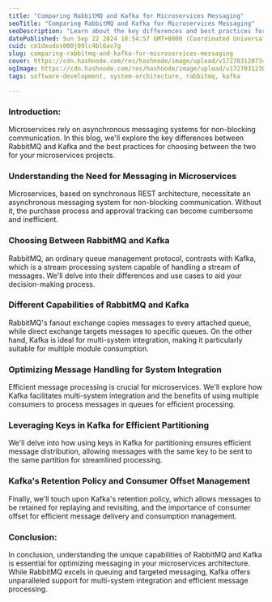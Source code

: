 ```yaml
---
title: "Comparing RabbitMQ and Kafka for Microservices Messaging"
seoTitle: "Comparing RabbitMQ and Kafka for Microservices Messaging"
seoDescription: "Learn about the key differences and best practices for choosing between RabbitMQ and Kafka for messaging in microservices projects. "
datePublished: Sun Sep 22 2024 18:54:57 GMT+0000 (Coordinated Universal Time)
cuid: cm1dxudos000j09lc4bl6av7g
slug: comparing-rabbitmq-and-kafka-for-microservices-messaging
cover: https://cdn.hashnode.com/res/hashnode/image/upload/v1727031207342/dbd5ae62-c35c-4e9d-b37a-79c51c1944a8.png
ogImage: https://cdn.hashnode.com/res/hashnode/image/upload/v1727031230758/bb6bf3c5-f71a-47a8-bec9-09f32a674f71.png
tags: software-development, system-architecture, rabbitmq, kafka

---
```


### Introduction:

Microservices rely on asynchronous messaging systems for non-blocking communication. In this blog, we'll explore the key differences between RabbitMQ and Kafka and the best practices for choosing between the two for your microservices projects.

### Understanding the Need for Messaging in Microservices

Microservices, based on synchronous REST architecture, necessitate an asynchronous messaging system for non-blocking communication. Without it, the purchase process and approval tracking can become cumbersome and inefficient.

### Choosing Between RabbitMQ and Kafka

RabbitMQ, an ordinary queue management protocol, contrasts with Kafka, which is a stream processing system capable of handling a stream of messages. We'll delve into their differences and use cases to aid your decision-making process.

### Different Capabilities of RabbitMQ and Kafka

RabbitMQ's fanout exchange copies messages to every attached queue, while direct exchange targets messages to specific queues. On the other hand, Kafka is ideal for multi-system integration, making it particularly suitable for multiple module consumption.

### Optimizing Message Handling for System Integration

Efficient message processing is crucial for microservices. We'll explore how Kafka facilitates multi-system integration and the benefits of using multiple consumers to process messages in queues for efficient processing.

### Leveraging Keys in Kafka for Efficient Partitioning

We'll delve into how using keys in Kafka for partitioning ensures efficient message distribution, allowing messages with the same key to be sent to the same partition for streamlined processing.

### Kafka's Retention Policy and Consumer Offset Management

Finally, we'll touch upon Kafka's retention policy, which allows messages to be retained for replaying and revisiting, and the importance of consumer offset for efficient message delivery and consumption management.

### Conclusion:

In conclusion, understanding the unique capabilities of RabbitMQ and Kafka is essential for optimizing messaging in your microservices architecture. While RabbitMQ excels in queuing and targeted messaging, Kafka offers unparalleled support for multi-system integration and efficient message processing.